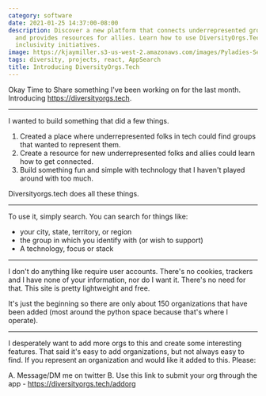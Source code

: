 ```yaml
---
category: software
date: 2021-01-25 14:37:00-08:00
description: Discover a new platform that connects underrepresented groups in tech
  and provides resources for allies. Learn how to use DiversityOrgs.Tech and support
  inclusivity initiatives.
image: https://kjaymiller.s3-us-west-2.amazonaws.com/images/Pyladies-Seattle-snippet.png
tags: diversity, projects, react, AppSearch
title: Introducing DiversityOrgs.Tech
---
```


Okay Time to Share something I've been working on for the last month. Introducing https://diversityorgs.tech.

---

I wanted to build something that did a few things.

1. Created a place where underrepresented folks in tech could find groups that wanted to represent them.
2. Create a resource for new underrepresented folks and allies could learn how to get connected.
3. Build something fun and simple with technology that I haven't played around with too much.

Diversityorgs.tech does all these things.

---

To use it, simply search. You can search for things like:

- your city, state, territory, or region
- the group in which you identify with (or wish to support)
- A technology, focus or stack

---

I don't do anything like require user accounts. There's no cookies, trackers and I have none of your information, nor do I want it. There's no need for that. This site is pretty lightweight and free.

It's just the beginning so there are only about 150 organizations that have been added (most around the python space because that's where I operate).

---

I desperately want to add more orgs to this and create some interesting features. That said it's easy to add organizations, but not always easy to find. If you represent an organization and would like it added to this. Please:

A. Message/DM me on twitter
B. Use this link to submit your org through the app - https://diversityorgs.tech/addorg
